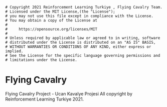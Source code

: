 ```# coding=utf-8
# Copyright 2021 Reinforcement Learning Turkiye , Flying Cavalry Team.
# Licensed under the MIT License,(the "License");
# you may not use this file except in compliance with the License.
# You may obtain a copy of the License at
#
#     https://opensource.org/licenses/MIT
#
# Unless required by applicable law or agreed to in writing, software
# distributed under the License is distributed on an "AS IS" BASIS,
# WITHOUT WARRANTIES OR CONDITIONS OF ANY KIND, either express or implied.
# See the License for the specific language governing permissions and
# limitations under the License.
```
# Flying Cavalry

Flying Cavalry Project - Ucan Kavalye Projesi 
All copyright by Reinforcement Learning Turkiye 2021.

